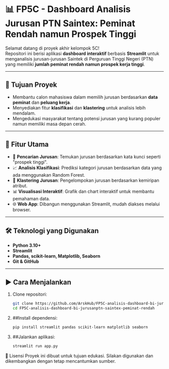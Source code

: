 # 📊 FP5C - Dashboard Analisis Jurusan PTN Saintex: Peminat Rendah namun Prospek Tinggi

Selamat datang di proyek akhir kelompok 5C!  
Repositori ini berisi aplikasi **dashboard interaktif** berbasis **Streamlit** untuk menganalisis jurusan-jurusan Saintek di Perguruan Tinggi Negeri (PTN) yang memiliki **jumlah peminat rendah namun prospek kerja tinggi**.

---

## 🚀 Tujuan Proyek

- Membantu calon mahasiswa dalam memilih jurusan berdasarkan **data peminat** dan **peluang kerja**.
- Menyediakan fitur **klasifikasi** dan **klastering** untuk analisis lebih mendalam.
- Mengedukasi masyarakat tentang potensi jurusan yang kurang populer namun memiliki masa depan cerah.

---

## 🧠 Fitur Utama

- 🔎 **Pencarian Jurusan**: Temukan jurusan berdasarkan kata kunci seperti "prospek tinggi".
- 📈 **Analisis Klasifikasi**: Prediksi kategori jurusan berdasarkan data yang ada menggunakan Random Forest.
- 🎯 **Klastering Jurusan**: Pengelompokan jurusan berdasarkan kemiripan atribut.
- 📊 **Visualisasi Interaktif**: Grafik dan chart interaktif untuk membantu pemahaman data.
- 🌐 **Web App**: Dibangun menggunakan Streamlit, mudah diakses melalui browser.

---

## 🛠️ Teknologi yang Digunakan

- **Python 3.10+**
- **Streamlit**
- **Pandas, scikit-learn, Matplotlib, Seaborn**
- **Git & GitHub**

---

## ▶️ Cara Menjalankan

1. Clone repositori:
   ```bash
   git clone https://github.com/ArskHub/FP5C-analisis-dashboard-bi-jurusanptn-saintex-peminat-rendah.git
   cd FP5C-analisis-dashboard-bi-jurusanptn-saintex-peminat-rendah

2. ##Install dependensi:
   ```bash
   pip install streamlit pandas scikit-learn matplotlib seaborn

3. ##Jalankan aplikasi:
   ```bash
   streamlit run app.py

📄 Lisensi
Proyek ini dibuat untuk tujuan edukasi. Silakan digunakan dan dikembangkan dengan tetap mencantumkan sumber.
